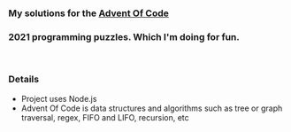 ### My solutions for the [Advent Of Code](https://adventofcode.com/2021/about)

### 2021 programming puzzles. Which I'm doing for fun.

<br>

### Details

<ul>

<li>Project uses Node.js</li>

<li>Advent Of Code is data structures and algorithms such as tree or graph traversal, regex, FIFO and LIFO, recursion, etc</li>

<ul>
